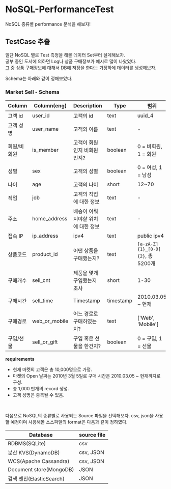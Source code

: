 # NoSQL-PerformanceTest
NoSQL 종류별 performance 분석을 해보자!

## TestCase 추출
일단 NoSQL 별로 Test 측정을 해볼 데이터 Set부터 설계해보자.  
공부 중인 도서에 의하면 Log나 상품 구매정보가 예시로 많이 나왔었다.  
그 중 상품 구매정보에 대해서 DB에 저장을 한다는 가정하에 데이터를 생성해보자.

Schema는 아래와 같이 정해보았다.

### Market Sell - Schema

|Column|Column(eng)|Description|Type|범위|
|---|---|---|---|---|
|고객 id|user_id|고객의 id|text|uuid_4|
|고객 성명|user_name|고객의 이름|text|-|
|회원/비회원|is_member|고객이 회원인지 비회원인지?|boolean|0 = 비회원, 1 = 회원|
|성별|sex|고객의 성별|boolean|0 = 여성, 1 = 남성|
|나이|age|고객의 나이|short|12~70|
|직업|job|고객의 직업에 대한 정보|text|-|
|주소|home_address|배송이 이뤄져야할 위치에 대한 정보|text|-|
|접속 IP|ip_address|ipv4|text|public ipv4|
|상품코드|product_id|어떤 상품을 구매했는지?|text|`[a-zA-Z]{1}_[0-9]{2}`, 총 5200개|
|구매개수|sell_cnt|제품을 몇개 구입했는지 조사|short|1-30|
|구매시간|sell_time|Timestamp|timestamp|2010.03.05 ~ 현재|
|구매경로|web_or_mobile|어느 경로로 구매하였는지?|text|['Web', 'Mobile']|
|구입/선물|sell_or_gift|구입 혹은 선물을 한건지?|boolean|0 = 구입, 1 = 선물|

**requirements**
 - 현재 마켓의 고객은 총 10,000명으로 가정.
 - 마켓의 Open 날짜는 2010년 3월 5일로 구매 시간은 2010.03.05 ~ 현재까지로 구성.
 - 총 1,000 만개의 record 생성.
 - 고객 성명은 중복될 수 있음.

<br> 

다음으로 NoSQL의 종류별로 사용되는 Source 파일을 선택해보자.
csv, json을 사용할 예정이며 사용해볼 소스파일의 format은 다음과 같이 정하였다.

|Database|source file|
|----|----|
|RDBMS(SQLite)|csv|
|분산 KVS(DynamoDB)|csv, JSON|
|WCS(Apache Cassandra)|csv, JSON|
|Document store(MongoDB)|JSON|
|검색 엔진(ElasticSearch)|JSON|
